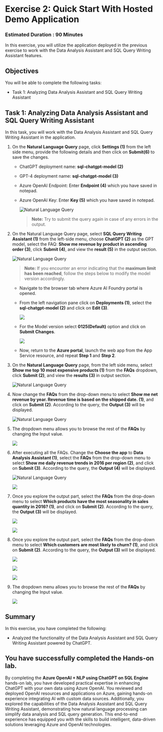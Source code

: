# Exercise 2: Quick Start With Hosted Demo Application

### Estimated Duration : 90 Minutes

In this exercise, you will utilize the application deployed in the previous exercise to work with the Data Analysis Assistant and SQL Query Writing Assistant features.

## Objectives

You will be able to complete the following tasks:

- Task 1: Analyzing Data Analysis Assistant and SQL Query Writing Assistant

## Task 1: Analyzing Data Analysis Assistant and SQL Query Writing Assistant

In this task, you will work with the Data Analysis Assistant and SQL Query Writing Assistant in the application.

1. On the **Natural Language Query** page, click **Settings (1)** from the left side menu, provide the following details and then click on **Submit(6)** to save the changes.

    - ChatGPT deployment name: **sql-chatgpt-model (2)**
    - GPT-4 deployment name: **sql-chatgpt-model (3)**
    - Azure OpenAI Endpoint: Enter **Endpoint (4)** which you have saved in notepad.
    - Azure OpenAI Key: Enter **Key (5)** which you have saved in notepad.

       ![](images/nl-set-credential.png "Natural Language Query")

       >**Note:** Try to submit the query again in case of any errors in the output.

1. On the Natural Language Query page, select **SQL Query Writing Assistant (1)** from the left-side menu, choose **ChatGPT (2)** as the GPT model, select the FAQ: **Show me revenue by product in ascending order (3)**, click **Submit (4)**, and view the **result (5)** in the output section.

    ![](images/nl-01.png "Natural Language Query")

   >**Note:** If you encounter an error indicating that the **maximum limit has been reached**, follow the steps below to modify the model version accordingly.
     
      - Navigate to the browser tab where Azure AI Foundry portal is opened.
     
     - From the left navigation pane click on **Deployments (1)**, select the **sql-chatgpt-model (2)** and click on **Edit (3)**.

         ![](images/opai-1.png)
     
     - For the Model version select **0125(Default)** option and click on **Submit Changes**.

         ![](images2/1/s2.png)

     - Now, return to the **Azure portal**, launch the web app from the App Service resource, and repeat **Step 1** and **Step 2**.

1. On the **Natural Language Query** page, from the left side menu, select **Show me top 10 most expensive products (1)** from the **FAQs** dropdown, click **Submit (2)**, and view the **results (3)** in output section.

    ![](images/nl-02.png "Natural Language Query")

1. Now change the **FAQs** from the drop-down menu to select **Show me net revenue by year. Revenue time is based on the shipped date. (1)**, and click on **Submit (2)**. According to the query, the **Output (3)** will be displayed.

    ![](images/nl-03.png "Natural Language Query")

1. The dropdown menu allows you to browse the rest of the **FAQs** by changing the Input value. 

    ![](images2/1/s5.png)

7. After executing all the FAQs. Change the **Choose the app** to **Data Analysis Assistant (1)**, select the **FAQs** from the drop-down menu to select **Show me daily revenue trends in 2016 per region (2)**, and click on **Submit (3)**. According to the query, the **Output (4)** will be displayed.

    ![](images/nl-04.png "Natural Language Query")

    ![](images2/1/s6.png)

1. Once you explore the output part, select the **FAQs** from the drop-down menu to select **Which products have the most seasonality in sales quantity in 2016? (1)**, and click on **Submit (2)**. According to the query, the **Output (3)** will be displayed.
 
    ![](images2/1/s7.png)

    ![](images2/1/s7a.png)

1. Once you explore the output part, select the **FAQs** from the drop-down menu to select **Which customers are most likely to churn? (1)**, and click on **Submit (2)**. According to the query, the **Output (3)** will be displayed.

    ![](images2/1/s8.png)

    ![](images2/1/s8b.png)

    ![](images2/1/s8c.png)   

1. The dropdown menu allows you to browse the rest of the **FAQs** by changing the Input value.

    ![](images2/1/s9.png) 

## Summary

In this exercise, you have completed the following:

- Analyzed the functionality of the Data Analysis Assistant and SQL Query Writing Assistant powered by ChatGPT.

## You have successfully completed the Hands-on lab. 

By completing the **Azure OpenAI + NLP using ChatGPT on SQL Engine** hands-on lab, you have developed practical expertise in enhancing ChatGPT with your own data using Azure OpenAI. You reviewed and deployed OpenAI resources and applications on Azure, gaining hands-on experience integrating AI with custom data sources. Additionally, you explored the capabilities of the Data Analysis Assistant and SQL Query Writing Assistant, demonstrating how natural language processing can simplify data analysis and SQL query generation. This end-to-end experience has equipped you with the skills to build intelligent, data-driven solutions leveraging Azure and OpenAI technologies.
